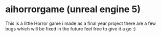 # aihorrorgame (unreal engine 5)
This is a little Horror game i made as a final year project there are a few bugs which will be fixed in the future feel free to give it a go :)
